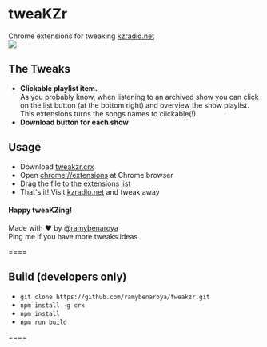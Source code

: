# tweaKZr
Chrome extensions for tweaking [kzradio.net](http://kzradio.net)   
![](http://kzradio.net/fb.jpg)  


## The Tweaks

- **Clickable playlist item.**  
As you probably know, when listening to an archived show you can click on the list button (at the bottom right) and overview the show playlist.   
This extensions turns the songs names to clickable(!) 
- **Download button for each show**

## Usage

- Download [tweakzr.crx](https://github.com/ramybenaroya/tweakzr/raw/master/bin/tweakzr.crx)
- Open [chrome://extensions](chrome://extensions) at Chrome browser
- Drag the file to the extensions list
- That's it! Visit [kzradio.net](http://kzradio.net) and tweak away

#### Happy tweaKZing!
Made with ♥ by [@ramybenaroya](https://twitter.com/ramybenaroya)  
Ping me if you have more tweaks ideas

====

## Build (developers only)

- `git clone https://github.com/ramybenaroya/tweakzr.git`
- `npm install -g crx`
- `npm install`
- `npm run build`

====

